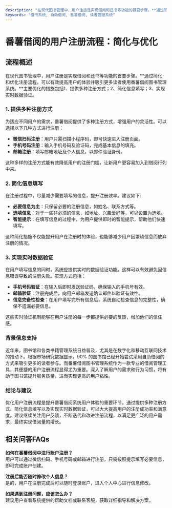 ```yaml
---
description: "在现代图书管理中，用户注册是实现借阅和还书等功能的首要步骤。**通过简化和优化注册流程，可以有效提高用户的体验并吸引更多读者使用番薯借阅图书管理系统。**主要优化的措施包括1、提供多种注册方式；2、简化信息填写；3、实现实时数据验证。"
keywords: "借书系统, 自助借阅, 番薯借阅, 读者管理系统"
---
```

# 番薯借阅的用户注册流程：简化与优化

## 流程概述
在现代图书管理中，用户注册是实现借阅和还书等功能的首要步骤。**通过简化和优化注册流程，可以有效提高用户的体验并吸引更多读者使用番薯借阅图书管理系统。**主要优化的措施包括1、提供多种注册方式；2、简化信息填写；3、实现实时数据验证。

### 1. 提供多种注册方式
为适应不同用户的需求，番薯借阅提供了多种注册方式，增强用户的灵活性。可以选择以下几种方式进行注册：

- **微信扫码注册**：用户只需扫描小程序码，即可快速进入注册页面。
- **手机号码注册**：输入手机号码及验证码，完成基本信息的填充。
- **邮箱注册**：填写邮箱地址及个人信息，以邮件验证身份。

这种多样的注册方式能有效降低用户的注册门槛，让新用户更容易加入到借阅行列中来。

### 2. 简化信息填写
在注册过程中，尽量减少需要填写的信息，提升注册效率。建议如下:

- **必要信息为主**：只保留必要的注册信息，如姓名、联系方式等。
- **选填信息**：对于一些非必须的信息，如地址、兴趣爱好等，可以设置为选填。
- **智能提示**：在填写信息的过程中，为用户提供即时的智能提示，帮助他们快速填写。

这种简化措施不仅能提升用户在注册时的体验，也能够减少用户因繁琐信息而放弃注册的情况。

### 3. 实现实时数据验证
在用户填写信息的同时，系统应提供实时的数据验证功能。这样可以有效避免因信息错误导致的注册失败。实现方式包括：

- **手机号码验证**：在输入后即时发送验证码，确保输入的手机号有效。
- **邮箱验证**：注册完成后，向用户邮箱发送确认邮件以验证有效性。
- **信息完备性检查**：在用户填写完所有信息后，系统自动检查信息的完整性，确保不遗漏必要信息。

这些实时验证机制能够在用户注册的每一步都提供必要的反馈，增加他们的信任感。

### 背景信息支持
近年来，图书馆和各类书籍管理系统日益普及，尤其是在数字化和移动互联网技术的推动下。根据市场研究数据显示，90% 的图书馆已经开始尝试采用自助借阅的方式来吸引更多的读者参与。而番薯借阅图书管理系统作为一款专业的借阅管理工具，其便捷的用户注册流程显得尤为重要。深入了解用户的需求和行为习惯，将有助于图书馆提升服务质量，进而实现更高的用户粘性。

### 结论与建议
优化用户注册流程是提升番薯借阅系统用户体验的重要环节。通过提供多种注册方式、简化信息填写以及实现实时数据验证，可以大大提高用户的注册成功率和满意度。建议继续关注用户反馈，不断迭代和改进注册流程，以满足更广泛的用户需求，最终实现借阅量的增长。

## 相关问答FAQs 

**如何在番薯借阅中进行账户注册？**  
用户可以通过微信扫码、手机号码或邮箱进行注册，只需按照提示填写必要信息，即可完成账户创建。

**注册后能否随时修改个人信息？**  
是的，用户在注册完成后可以随时登录账户，进入个人中心进行信息修改。

**如果遇到注册问题，应该怎么办？**  
建议用户查看系统提供的帮助文档或联系客服，获取详细指导和解决方案。
